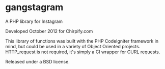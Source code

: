 gangstagram
===========

A PHP library for Instagram

Developed October 2012 for Chirpify.com

This library of functions was built with the PHP CodeIgniter framework in mind, but could be used in a variety of Object Oriented projects.
HTTP_request is not required, it's simply a CI wrapper for CURL requests.

Released under a BSD license.